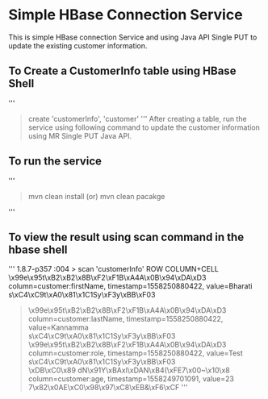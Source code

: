 # Simple HBase Connection Service

This is simple HBase connection Service and using Java API Single PUT to update the existing customer information.

## To Create a CustomerInfo table using HBase Shell
'''
>create 'customerInfo', 'customer'
'''
After creating a table, run the service using following command to update the customer information using MR Single PUT Java API.

## To run the service

'''
>mvn clean install (or) mvn clean pacakge

'''

## To view the result using scan command in the hbase shell
'''
1.8.7-p357 :004 > scan 'customerInfo'
ROW                                                    COLUMN+CELL                                                                                                                                                   
\x99e\x95t\xB2\xB2\x8B\xF2\xF1B\xA4A\x0B\x94\xDA\xD3 column=customer:firstName, timestamp=1558250880422, value=Bharati                                                                                             
s\xC4\xC9t\xA0\x81\x1C1Sy\xF3y\xBB\xF03                                                                                                                                                                             
>\x99e\x95t\xB2\xB2\x8B\xF2\xF1B\xA4A\x0B\x94\xDA\xD3 column=customer:lastName, timestamp=1558250880422, value=Kannamma                                                                                             
s\xC4\xC9t\xA0\x81\x1C1Sy\xF3y\xBB\xF03                                                                                                                                                                             
>\x99e\x95t\xB2\xB2\x8B\xF2\xF1B\xA4A\x0B\x94\xDA\xD3 column=customer:role, timestamp=1558250880422, value=Test                                                                                                     
s\xC4\xC9t\xA0\x81\x1C1Sy\xF3y\xBB\xF03                                                                                                                                                                             
\xDB\xC0\x89 dN\x91Y\xBAxl\xDAN\xB4(\xFE7\x00~\x10\x8 column=customer:age, timestamp=1558249701091, value=23                                                                                                        
7\x82\x0AE\xC0\x98\x97\xC8\xEB&\xF6\xCF
'''